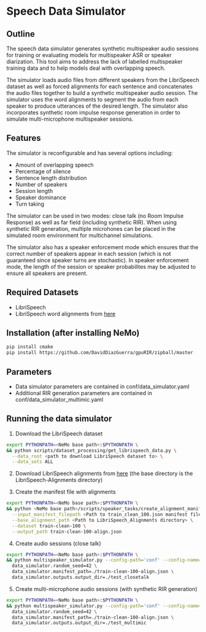**Speech Data Simulator**
===============

Outline
------------

The speech data simulator generates synthetic multispeaker audio sessions for training or evaluating models for multispeaker ASR or speaker diarization. This tool aims to address the lack of labelled multispeaker training data and to help models deal with overlapping speech.

The simulator loads audio files from different speakers from the LibriSpeech dataset as well as forced alignments for each sentence and concatenates the audio files together to build a synthetic multispeaker audio session. The simulator uses the word alignments to segment the audio from each speaker to produce utterances of the desired length. The simulator also incorporates synthetic room impulse response generation in order to simulate multi-microphone multispeaker sessions.

Features
------------

The simulator is reconfigurable and has several options including:

* Amount of overlapping speech
* Percentage of silence
* Sentence length distribution
* Number of speakers
* Session length
* Speaker dominance
* Turn taking

The simulator can be used in two modes: close talk (no Room Impulse Response) as well as far field (including synthetic RIR). When using synthetic RIR generation, multiple microhones can be placed in the simulated room environment for multichannel simulations.

The simulator also has a speaker enforcement mode which ensures that the correct number of speakers appear in each session (which is not guaranteed since speaker turns are stochastic). In speaker enforcement mode, the length of the session or speaker probabilites may be adjusted to ensure all speakers are present.

Required Datasets
------------

* LibriSpeech
* LibriSpeech word alignments from [here](https://github.com/CorentinJ/librispeech-alignments)

Installation (after installing NeMo)
------------

```bash
pip install cmake
pip install https://github.com/DavidDiazGuerra/gpuRIR/zipball/master
```

Parameters
------------

* Data simulator parameters are contained in conf/data_simulator.yaml
* Additional RIR generation parameters are contained in conf/data_simulator_multimic.yaml

Running the data simulator
------------

1. Download the LibriSpeech dataset

```bash
export PYTHONPATH=<NeMo base path>:$PYTHONPATH \
&& python scripts/dataset_processing/get_librispeech_data.py \
  --data_root <path to download LibriSpeech dataset to> \
  --data_sets ALL
```

2. Download LibriSpeech alignments from [here](https://drive.google.com/file/d/1WYfgr31T-PPwMcxuAq09XZfHQO5Mw8fE/view?usp=sharing) (the base directory is the LibriSpeech-Alignments directory)

3. Create the manifest file with alignments

```bash
export PYTHONPATH=<NeMo base path>:$PYTHONPATH \
&& python <NeMo base path>/scripts/speaker_tasks/create_alignment_manifest.py \
  --input_manifest_filepath <Path to train_clean_100.json manifest file> \
  --base_alignment_path <Path to LibriSpeech_Alignments directory> \
  --dataset train-clean-100 \
  --output_path train-clean-100-align.json
```

4. Create audio sessions (close talk)

```bash
export PYTHONPATH=<NeMo base path>:$PYTHONPATH \
&& python multispeaker_simulator.py --config-path='conf' --config-name='data_simulator.yaml' \
  data_simulator.random_seed=42 \
  data_simulator.manifest_path=./train-clean-100-align.json \
  data_simulator.outputs.output_dir=./test_closetalk
```

5. Create multi-microphone audio sessions (with synthetic RIR generation)

```bash
export PYTHONPATH=<NeMo base path>:$PYTHONPATH \
&& python multispeaker_simulator.py --config-path='conf' --config-name='data_simulator_multimic.yaml' \
  data_simulator.random_seed=42 \
  data_simulator.manifest_path=./train-clean-100-align.json \
  data_simulator.outputs.output_dir=./test_multimic
```
